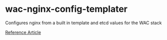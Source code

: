 # wac-nginx-config-templater
Configures nginx from a built in template and etcd values for the WAC stack

[Reference Article](https://letsecure.me/secure-web-deployment-with-lets-encrypt-and-nginx/)
